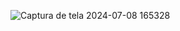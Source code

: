 ![Captura de tela 2024-07-08 165328](https://github.com/GefersonCauan/Analog-Clock/assets/168775160/777a04e1-26e5-42c7-9d43-78d546342373)
